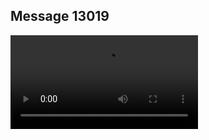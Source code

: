 ## Message 13019



![Video](https://data.iron-swords.co.il/2024/October/24/https://data.iron-swords.co.il/2024/October/24/13019/13019_media.mp4)
